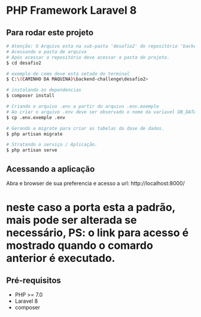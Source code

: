 # PHP Framework Laravel 8


## Para rodar este projeto
```bash
# Atenção: O Arquivo esta na sub-pasta 'desafio2' do repositório 'backend-challenge'
# Acessando o pasta de arquivo
# Após acessar o repositório deve acessar a pasta do projeto.
$ cd desafio2

# exemplo de como deve esta setado do terminal
$ C:\(CAMINHO DA MAQUINA)\backend-challenge\desafio2>

# instalando as dependencias
$ composer install

# Criando o arquivo .env a partir do arquivo .env.exemple
# Ao criar o arquivo .env deve ser observado o nome da variavel DB_DATABASE, que por padrão esta 'laravel', se necessário ajustar as configrações do banco de acordo com a da maquina a ser utilizada.
$ cp .env.exemple .env 

# Gerando a migrate para criar as tabelas da dase de dados.
$ php artisan migrate

# Stratando o serviço / Aplicação.
$ php artisan serve

```

## Acessando a aplicação
Abra e browser de sua preferencia e acesso a url: http://localhost:8000/  
# neste caso a porta esta a padrão, mais pode ser alterada se necessário, PS: o link para acesso é mostrado quando o comardo anterior é executado.

## Pré-requisitos
- PHP >= 7.0
- Laravel 8
- composer
